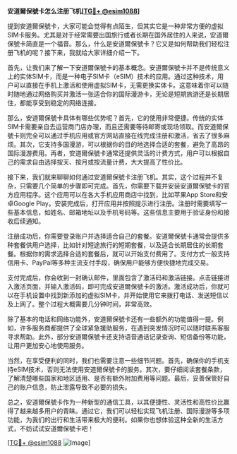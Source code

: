 **安道爾保號卡怎么注册飞机[[TG💪+ @esim1088](https://t.me/s/esim1088)]**

提到安道爾保號卡，大家可能会觉得有点陌生，但其实它是一种非常方便的虚拟SIM卡服务。尤其是对于经常需要出国旅行或者长期在国外居住的人来说，安道爾保號卡简直是一个福音。那么，什么是安道爾保號卡？它又是如何帮助我们轻松注册飞机的呢？接下来，我就给大家详细介绍一下。

首先，让我们来了解一下安道爾保號卡的基本概念。安道爾保號卡并不是传统意义上的实体SIM卡，而是一种电子SIM卡（eSIM）技术的应用。通过这种技术，用户可以直接在手机上激活和使用虚拟SIM卡，无需更换实体卡。这意味着你可以随时随地通过网络购买并激活一张适合你的国际漫游卡，无论是短期旅游还是长期居住，都能享受到稳定的网络连接。

那么，安道爾保號卡具体有哪些优势呢？首先，它的使用非常便捷。传统的实体SIM卡需要亲自去运营商门店办理，而且还需要等待邮寄或现场领取。而安道爾保號卡则完全可以通过手机应用或官方网站直接在线完成注册和激活，省去了很多麻烦。其次，它支持多国漫游，可以根据你的目的地选择合适的套餐，避免了高昂的国际漫游费用。再者，安道爾保號卡通常还提供灵活的计费方式，用户可以根据自己的需求自由选择按天、按月或按流量计费，大大提高了性价比。

接下来，我们就来聊聊如何通过安道爾保號卡注册飞机。其实，这个过程并不复杂，只需要几个简单的步骤即可完成。首先，你需要下载并安装安道爾保號卡的官方应用程序。这个应用可以在各大手机应用商店中找到，比如苹果App Store和安卓Google Play。安装完成后，打开应用并按照提示进行注册。注册时需要填写一些基本信息，如姓名、邮箱地址以及手机号码等。这些信息主要用于验证身份和接收后续通知。

注册成功后，你需要登录账户并选择适合自己的套餐。安道爾保號卡通常会提供多种套餐供用户选择，比如针对短途旅行的短期套餐，以及适合长期居住的长期套餐。根据你的需求选择合适的套餐后，就可以开始支付费用了。支付方式一般支持信用卡、PayPal等多种主流支付手段，确保用户能够方便快捷地完成交易。

支付完成后，你会收到一封确认邮件，里面包含了激活码和激活链接。点击链接进入激活页面，并输入激活码，即可完成安道爾保號卡的激活。激活成功后，你就可以在手机设置中找到新添加的虚拟SIM卡，并开始使用它来拨打电话、发送短信以及上网了。整个过程大概需要几分钟时间，非常高效。

除了基本的电话和网络功能外，安道爾保號卡还有一些额外的功能值得一提。例如，许多服务商都提供了全球紧急援助服务，在遇到突发情况时可以随时联系客服寻求帮助。此外，部分安道爾保號卡还支持语音通话记录查询、短信备份等功能，让用户更加安心地使用服务。

当然，在享受便利的同时，我们也需要注意一些细节问题。首先，确保你的手机支持eSIM技术，否则无法使用安道爾保號卡的服务。其次，要仔细阅读套餐条款，了解清楚哪些国家和地区适用、是否有额外附加费用等问题。最后，妥善保管好自己的账户信息，防止泄露导致不必要的损失。

总之，安道爾保號卡作为一种新型的通信工具，以其便捷性、灵活性和高性价比赢得了越来越多用户的青睐。通过它，我们可以轻松实现飞机注册、国际漫游等多项功能，为我们的出行和生活带来极大的便利。如果你也想体验这种全新的生活方式，不妨试试安道爾保號卡吧！

[[TG💪+ @esim1088](https://t.me/s/esim1088) ![Image](https://i.postimg.cc/4NQfJmqS/Snipaste-2025-05-13-00-14-12.png)]